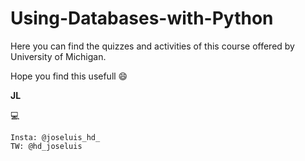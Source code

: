 # Using-Databases-with-Python


Here you can find the quizzes and activities of this course offered by University of Michigan.

Hope you find this usefull 😄

**JL**

💻
```
Insta: @joseluis_hd_
TW: @hd_joseluis
```

